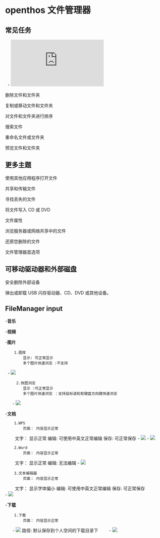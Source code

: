 # openthos 文件管理器
## 常见任务

     - ![浏览文件和文件夹](https://github.com/openthos/desktop-analysis/blob/master/instructions/%E6%B5%8F%E8%A7%88%E6%96%87%E4%BB%B6%E5%92%8C%E6%96%87%E4%BB%B6%E5%A4%B9.md)

删除文件和文件夹

复制或移动文件和文件夹

对文件和文件夹进行排序

搜索文件

重命名文件或文件夹

预览文件和文件夹

## 更多主题
使用其他应用程序打开文件

共享和传输文件

寻找丢失的文件

将文件写入 CD 或 DVD

文件属性

浏览服务器或网络共享中的文件

还原您删除的文件

文件管理器首选项

## 可移动驱动器和外部磁盘

安全删除外部设备

弹出或卸载 USB 闪存驱动器、CD、DVD 或其他设备。


## FileManager input

-**音乐**


-**视频**



-**图片**

        1.图库
            显示: 可正常显示
            多个图片快速浏览 :不支持
     - ![](https://github.com/openthos/desktop-analysis/blob/master/imageView/gallery.png)
          
           
         2.快图浏览
            显示 :可正常显示
            多个图片快速浏览 ：支持鼠标滚轮和键盘方向键快速浏览
          - ![](https://github.com/openthos/desktop-analysis/blob/master/imageView/quickpick.png)
            
            
-**文档**

        1.WPS
            页面： 内容显示正常
            文字： 显示正常
            编辑: 可使用中英文正常编辑
            保存: 可正常保存
            - ![](https://github.com/openthos/desktop-analysis/blob/master/imageView/wps.png)
            - ![](https://github.com/openthos/desktop-analysis/blob/master/imageView/wps_save.png)
        
        2.Word
            页面： 内容显示正常
            文字： 显示正常
            编辑: 无法编辑
            - ![](https://github.com/openthos/desktop-analysis/blob/master/imageView/Word.png)
            
        3.文本编辑器
            页面： 内容显示正常
            文字： 显示字体偏小
            编辑: 可使用中英文正常编辑
            保存: 可正常保存      
            - ![](https://github.com/openthos/desktop-analysis/blob/master/imageView/textEditor.png)
        
-**下载**
    
        1.下载
            页面： 内容显示正常
          - ![](https://github.com/openthos/desktop-analysis/blob/master/imageView/download.png)
            路径: 默认保存到个人空间的下载目录下
           - ![](https://github.com/openthos/desktop-analysis/blob/master/imageView/download_dir.png)
           
            
